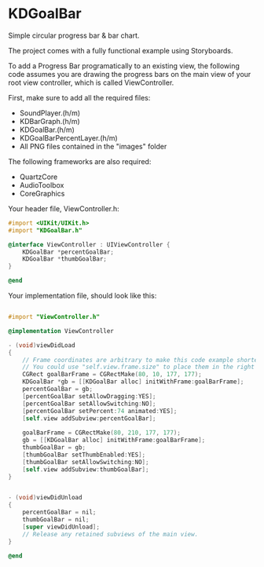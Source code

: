 KDGoalBar
=========

Simple circular progress bar &amp; bar chart.

The project comes with a fully functional example using Storyboards.

To add a Progress Bar programatically to an existing view, the following code assumes you are drawing the progress bars on the main view of your root view controller, which is called ViewController.

First, make sure to add all the required files:
* SoundPlayer.(h/m)
* KDBarGraph.(h/m)
* KDGoalBar.(h/m)
* KDGoalBarPercentLayer.(h/m)
* All PNG files contained in the "images" folder

The following frameworks are also required:
* QuartzCore
* AudioToolbox
* CoreGraphics

Your header file, ViewController.h:
```objective-c
#import <UIKit/UIKit.h>
#import "KDGoalBar.h"

@interface ViewController : UIViewController {
    KDGoalBar *percentGoalBar;
    KDGoalBar *thumbGoalBar;
}

@end
```

Your implementation file, should look like this:
```objective-c

#import "ViewController.h"

@implementation ViewController

- (void)viewDidLoad
{
    // Frame coordinates are arbitrary to make this code example shorter
    // You could use "self.view.frame.size" to place them in the right position
    CGRect goalBarFrame = CGRectMake(80, 10, 177, 177);
    KDGoalBar *gb = [[KDGoalBar alloc] initWithFrame:goalBarFrame];
    percentGoalBar = gb;
    [percentGoalBar setAllowDragging:YES];
    [percentGoalBar setAllowSwitching:NO];
    [percentGoalBar setPercent:74 animated:YES];
    [self.view addSubview:percentGoalBar];
    
    goalBarFrame = CGRectMake(80, 210, 177, 177);
    gb = [[KDGoalBar alloc] initWithFrame:goalBarFrame];
    thumbGoalBar = gb;
    [thumbGoalBar setThumbEnabled:YES];
    [thumbGoalBar setAllowSwitching:NO];
    [self.view addSubview:thumbGoalBar];
}


- (void)viewDidUnload
{
    percentGoalBar = nil;
    thumbGoalBar = nil;
    [super viewDidUnload];
    // Release any retained subviews of the main view.
}

@end
```
